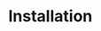 <script setup>
  import { data } from '../../versions.data'
  const { version } = data
</script>

# Installation
